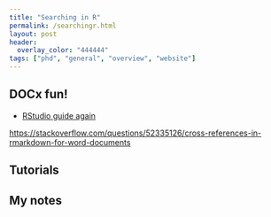 ```yaml
---
title: "Searching in R"
permalink: /searchingr.html
layout: post 
header:
  overlay_color: "444444"
tags: ["phd", "general", "overview", "website"]
---
```


## DOCx fun!

- [RStudio guide again](https://rmarkdown.rstudio.com/articles_docx.html)

https://stackoverflow.com/questions/52335126/cross-references-in-rmarkdown-for-word-documents

## Tutorials

## My notes